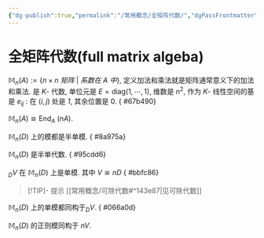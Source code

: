 ```yaml
---
{"dg-publish":true,"permalink":"/常用概念/全矩阵代数/","dgPassFrontmatter":true,"created":"2024-08-13T17:15:45.715+08:00","updated":"2024-08-16T12:00:14.721+08:00"}
---
```


# 全矩阵代数(full matrix algeba)

$\mathbb{M}_n(A):=\{ n\times n\ 矩阵\ |\ 系数在\ A\ 中 \}$, 定义加法和乘法就是矩阵通常意义下的加法和乘法. 是 $K$- 代数, 单位元是 $E=\mathrm{diag}(1,\cdots,1)$, 维数是 $n^2$, 作为 $K$- 线性空间的基是 $e_{ij}$ : 在 $(i,j)$ 处是 $\mathit{1}$, 其余位置是 $0$.
{ #67b490}


 $\mathbb{M}_n(A)\cong \mathrm{End}_A\ (nA)$.

 $\mathbb{M}_n(D)$ 上的模都是半单模.
{ #8a975a}


 $\mathbb{M}_n(D)$ 是半单代数.
{ #95cdd6}


 $_DV$ 在 $\mathbb{M}_n(D)$ 上是单模. 其中 $V\cong nD$ 
{ #bbfc86}

> [!TIP]- 提示
> [[常用概念/可除代数#^143e87\|见可除代数]]


 $\mathbb{M}_n(D)$ 上的单模都同构于$_DV$. 
{ #066a0d}


 $\mathbb{M}_n(D)$ 的正则模同构于 $nV$.

